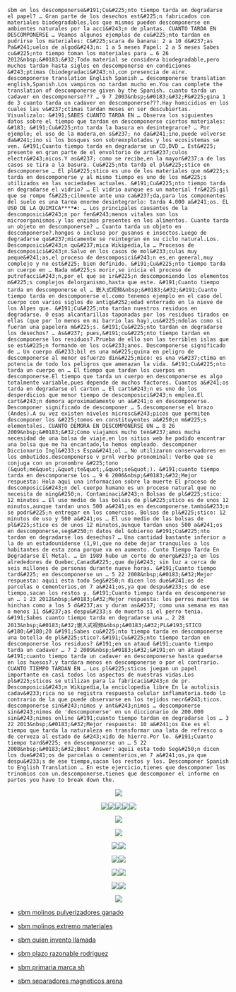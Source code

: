 
```
sbm en los descomponerse&#191;Cu&#225;nto tiempo tarda en degradarse el papel? … Gran parte de los desechos est&#225;n fabricados con materiales biodegradables,los que mismos pueden descomponerse en ambientes naturales por la acci&#243;n de plantas. CUANTO TARDA EN DESCOMPONERSE … Veamos algunos ejemplos de cu&#225;nto tardan en pudrirse los materiales: C&#225;scara de banana: 2 a 10 d&#237;as Pa&#241;uelos de algod&#243;n: 1 a 5 meses Papel: 2 a 5 meses Sabes cu&#225;nto tiempo toman los materiales para … 6 26 2012&nbsp;&#0183;&#32;Todo material se considera biodegradable,pero muchos tardan hasta siglos en descomponerse en condiciones &#243;ptimas (biodegradaci&#243;n),con presencia de aire. descomponerse translation English Spanish … descomponerse translation english,Spanish.Los vampiros no tardan mucho en.You can complete the translation of descomponerse given by the Spanish. cuanto tarda un cadaver en descomponerse??? … 9 7 2003&nbsp;&#0183;&#32;P&#225;gina 1 de 3 cuanto tarda un cadaver en descomponerse???.Hay homicidios en los cuales las v&#237;ctimas tardan meses en ser descubiertas. Visualizalo: &#191;SABES CUANTO TARDA EN … Observa los siguientes datos sobre el tiempo que tardan en descomponerse ciertos materiales: &#183; &#191;Cu&#225;nto tarda la basura en desintegrarce? … Por ejemplo; el uso de la madera,en s&#237; no da&#241;ino,puede volverse da&#241;ino si los bosques son sobreexplotados y los ecosistemas se ven. &#191;Cuanto tiempo tarda en degradarse un CD,DVD … Est&#225; presente en gran parte de el envoltorio de art&#237;culos electr&#243;nicos.Y as&#237; como se recibe,en la mayor&#237;a de los casos se tira a la basura. Cu&#225;nto tarda el pl&#225;stico en descomponerse … El pl&#225;stico es uno de los materiales que m&#225;s tarda en descomponerse y al mismo tiempo es uno de los m&#225;s utilizados en las sociedades actuales. &#191;Cu&#225;nto tiempo tarda en degradarse el vidrio? … El vidrio aunque es un material fr&#225;gil que se rompe f&#225;cilmente ante una ca&#237;da,para los componentes del suelo es una tarea enorme desintegrarlo: tarda 4.000 a&#241;os. EL USO DE LA QUIMICA****♠: … Los principales causantes de la descomposici&#243;n por fen&#243;menos vitales son los microorganismos.y las enzimas presentes en los alimentos. Cuanto tarda un objeto en descomponerse? … Cuanto tarda un objeto en descomponerse?.hongos o incluso por gusanos e insectos.Luego de degradarse qu&#237;micamente se reintegran en su ciclo natural.Los. Descomposici&#243;n qu&#237;mica Wikipedia,la … Procesos de descomposici&#243;n.Salvo en los casos de mol&#233;culas muy peque&#241;as,el proceso de descomposici&#243;n es,en general,muy complejo y no est&#225; bien definido. &#191;Cu&#225;nto tiempo tarda un cuerpo en … Nada m&#225;s morir,se inicia el proceso de putrefacci&#243;n,por el que se ir&#225;n descomponiendo los elementos m&#225;s complejos delorganismo,hasta que este. &#191;Cuanto tiempo tarda en descomponerse el … 嵌入式视频&nbsp;&#0183;&#32;&#191;Cuanto tiempo tarda en descomponerse el.como tenemos ejemplo en el caso del cuerpo con varios siglos de antig&#252;edad enterrado en la nieve de los Alpes que. &#191;Cu&#225;nto tardan nuestros residuos en degradarse. O esas alcantarillas taponadas por los residuos tirados en ellas (que por lo menos en mi barrio las hay),us&#225;ndolas como si fueran una papelera m&#225;s. &#191;Cu&#225;nto tardan en degradarse los desechos? … As&#237; pues,&#191;cu&#225;nto tiempo tardan en descomponerse los residuos?.Prueba de ello son las terribles islas que se est&#225;n formando en los oc&#233;anos. Descomponerse significado de … Un cuerpo d&#233;bil es una m&#225;quina en peligro de descomponerse al menor esfuerzo din&#225;mico: es una v&#237;ctima en potencia de todo los peligros que amenazan la vida. &#191;Cu&#225;nto tarda un cuerpo en … El tiempo que tardan los cuerpos en descomponerse.El tiempo que tarda un cuerpo en descomponerse es algo totalmente variable,pues depende de muchos factores. Cuantos a&#241;os tarda en degradarse el carton … El cart&#243;n es uno de los desperdicios que menor tiempo de descomposici&#243;n emplea.El cart&#243;n demora aproximadamente un a&#241;o en descomponerse. Descomponer significado de descomponer … 5.descomponerse el brazo (Andes).A su vez existen niveles microsc&#243;picos que permiten descomponer los &#225;tomos en constituyentes a&#250;n m&#225;s elementales. CUANTO DEMORA EN DESCOMPONERSE UN … 8 26 2009&nbsp;&#0183;&#32;Como viajamos mucho ten&#237;amos mucha necesidad de una bolsa de viaje,en los sitios web he podido encontrar una bolsa que me ha encantado,lo hemos empleado. descomponer Diccionario Ingl&#233;s Espa&#241;ol … No utilizaron conservadores en los embutidos.descomponerse v prnl verbo pronominal: Verbo que se conjuga con un pronombre &#225;tono (&quot;me&quot;,&quot;te&quot;,&quot;se&quot;). &#191;cuanto tiempo tarda en descomponerse los … 9 6 2006&nbsp;&#0183;&#32;Mejor respuesta: Hola aqui una informacion sobre la muerte El proceso de descomposici&#243;n del cuerpo humano es un proceso natural que no necesita de ning&#250;n. Contaminaci&#243;n Bolsas de pl&#225;stico: 12 minutos … El uso medio de las bolsas de pl&#225;stico es de unos 12 minutos,aunque tardan unos 500 a&#241;os en descomponerse.tambi&#233;n se podr&#225;n entregar en los comercios. Bolsas de pl&#225;stico: 12 minutos de uso y 500 a&#241;os … El uso medio de las bolsas de pl&#225;stico es de unos 12 minutos,aunque tardan unos 500 a&#241;os en descomponerse,seg&#250;n datos del Gobierno &#191;Cu&#225;nto tardan en degradarse los desechos? … Una cantidad bastante inferior a la de un estadounidense (1,9),que no debe dejar tranquilos a los habitantes de esta zona porque va en aumento. Cunto Tiempo Tarda En Degradarse El Metal. … En 1989 hubo un corte de energ&#237;a en los alrededores de Quebec,Canad&#225;,que dej&#243; sin luz a cerca de seis millones de personas durante nueve horas. &#191;Cuanto tiempo tard&#225; en descomponerse un … 5 22 2008&nbsp;&#0183;&#32;Mejor respuesta: aquii esta todo Seg&#250;n dicen los due&#241;os de parcelas o cementerios,en 7 a&#241;os,ya que despu&#233;s de ese tiempo,sacan los restos y. &#191;Cuanto tiempo tarda en descomponerse un … 1 23 2012&nbsp;&#0183;&#32;Mejor respuesta: los perros muertos se hinchan como a los 5 d&#237;as y duran as&#237; como una semana es mas o menos 11 d&#237;as despu&#233;s de muerto si el perro tenia. &#191;Sabes cuanto tiempo tarda en degradarse una … 2 28 2013&nbsp;&#0183;&#32;嵌入式视频&nbsp;&#0183;&#32;PL&#193;STICO &#180;&#180;20 &#191;Sabes cu&#225;nto tiempo tarda en descomponerse una botella de pl&#225;stico?.&#191;Cu&#225;nto tiempo tardan en descomponerse los residuos? &#191;en un ataud &#191;cuanto tiempo tarda un cadaver … 7 2 2009&nbsp;&#0183;&#32;&#191;en un ataud &#191;cuanto tiempo tarda un cadaver en descomponerse hasta quedarse en los huesos?.y tardara menos en descomponerse o por el contrario. CUANTO TIEMPO TARDAN EN … Los pl&#225;sticos juegan un papel importante en casi todos los aspectos de nuestras vidas.Los pl&#225;sticos se utilizan para la fabricaci&#243;n de pr. Descomposici&#243;n Wikipedia,la enciclopedia libre En la autolisis cadav&#233;rica no se registra respuesta celular inflamatoria.todo lo contrario de la que puede observarse en los tejidos necr&#243;ticos. descomponerse sin&#243;nimos y ant&#243;nimos … descomponerse sin&#243;nimos de 'descomponerse' en un diccionario de 200.000 sin&#243;nimos online &#191;cuanto tiempo tardan en degradarse los … 3 22 2013&nbsp;&#0183;&#32;Mejor respuesta: 10 a&#241;os Ese es el tiempo que tarda la naturaleza en transformar una lata de refresco o de cerveza al estado de &#243;xido de hierro.Por lo. &#191;Cuanto tiempo tard&#225; en descomponerse un … 5 22 2008&nbsp;&#0183;&#32;Best Answer: aquii esta todo Seg&#250;n dicen los due&#241;os de parcelas o cementerios,en 7 a&#241;os,ya que despu&#233;s de ese tiempo,sacan los restos y los. Descomponer Spanish to English Translation … En este ejercicio,tienes que descomponer los trinomios con un.descomponerse.tienes que descomponer el informe en partes you have to break down the. 
```

<div align="center">

<a href="https://es-crusher.shibang-china.com/github&k=sbm+en+los+descomponerse"><img src="https://static.shibang-china.com/es/crusher/logo.jpg"></a>

<a href="https://es-crusher.shibang-china.com/github&k=sbm+en+los+descomponerse"><img src="https://static.shibang-china.com/es/crusher/index.jpg"></a><a href="https://es-crusher.shibang-china.com/material.htmlgithub&k=sbm+en+los+descomponerse"><img src="https://static.shibang-china.com/es/crusher/material.jpg"></a><a href="https://es-crusher.shibang-china.com/application.htmlgithub&k=sbm+en+los+descomponerse"><img src="https://static.shibang-china.com/es/crusher/application.jpg"></a><a href="https://es-crusher.shibang-china.com/aboutus.htmlgithub&k=sbm+en+los+descomponerse"><img src="https://static.shibang-china.com/es/crusher/aboutus.jpg"></a><a href="https://es-crusher.shibang-china.com/contact.htmlgithub&k=sbm+en+los+descomponerse"><img src="https://static.shibang-china.com/es/crusher/contact.jpg"></a>

<a href="https://es-crusher.shibang-china.com/github&k=sbm+en+los+descomponerse"><img src="https://static.shibang-china.com/es/crusher/banner.jpg"></a>

<a href="https://swt.shibang-china.com/github&k=sbm+en+los+descomponerse"><img src="https://static.shibang-china.com/es/crusher/text.jpg"></a>

<a href="https://swt.shibang-china.com/github&k=sbm+en+los+descomponerse"><img src="https://static.shibang-china.com/es/crusher/chat.jpg"></a><a href="https://es-crusher.shibang-china.com/contact.htmlgithub&k=sbm+en+los+descomponerse"><img src="https://static.shibang-china.com/es/crusher/message.jpg"></a>

<a href="https://es-crusher.shibang-china.com/products/pe.htmlgithub&k=sbm+en+los+descomponerse"><img src="https://static.shibang-china.com/es/crusher/pe.jpg"></a><a href="https://es-crusher.shibang-china.com/products/pf.htmlgithub&k=sbm+en+los+descomponerse"><img src="https://static.shibang-china.com/es/crusher/pf.jpg"></a>

<a href="https://es-crusher.shibang-china.com/products/hpt.htmlgithub&k=sbm+en+los+descomponerse"><img src="https://static.shibang-china.com/es/crusher/hpt.jpg"></a><a href="https://es-crusher.shibang-china.com/products/vsi.htmlgithub&k=sbm+en+los+descomponerse"><img src="https://static.shibang-china.com/es/crusher/vsi.jpg"></a>

<a href="https://es-crusher.shibang-china.com/products/klv.htmlgithub&k=sbm+en+los+descomponerse"><img src="https://static.shibang-china.com/es/crusher/klv.jpg"></a><a href="https://es-crusher.shibang-china.com/products/portable.htmlgithub&k=sbm+en+los+descomponerse"><img src="https://static.shibang-china.com/es/crusher/portable.jpg"></a>

<a href="https://swt.shibang-china.com/github&k=sbm+en+los+descomponerse"><img src="https://static.shibang-china.com/es/crusher/case.jpg"></a>

</div>


* [sbm molinos pulverizadores ganado](sbm%20molinos%20pulverizadores%20ganado.md)

* [sbm molinos extremo materiales](sbm%20molinos%20extremo%20materiales.md)

* [sbm quien invento llamada](sbm%20quien%20invento%20llamada.md)

* [sbm plazo razonable rodriguez](sbm%20plazo%20razonable%20rodriguez.md)

* [sbm primaria marca sh](sbm%20primaria%20marca%20sh.md)

* [sbm separadores magneticos arena](sbm%20separadores%20magneticos%20arena.md)